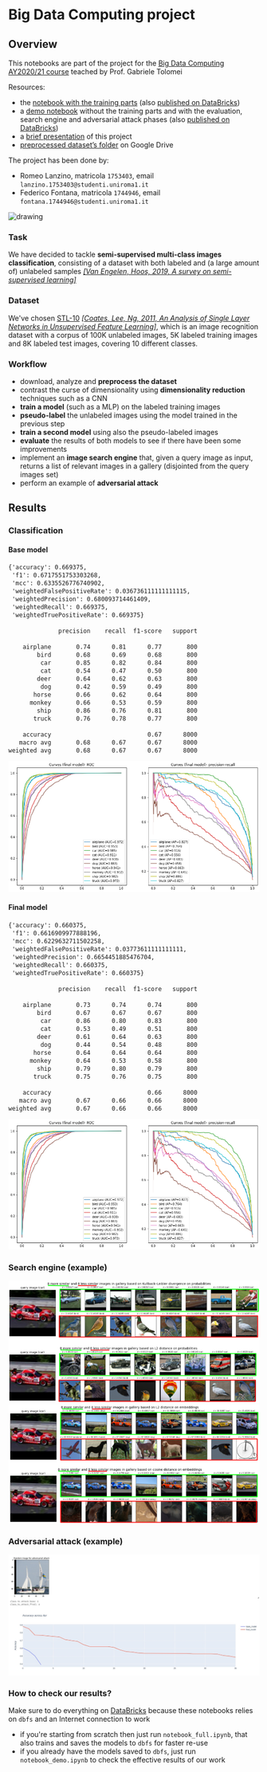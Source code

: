 # Big Data Computing project

## Overview

This notebooks are part of the project for the [Big Data Computing AY2020/21 course](https://github.com/gtolomei/big-data-computing) teached by Prof. Gabriele Tolomei

Resources:
- the [notebook with the training parts](https://github.com/rom42pla/big_data_project/blob/main/notebook_full.ipynb) (also [published on DataBricks](https://databricks-prod-cloudfront.cloud.databricks.com/public/4027ec902e239c93eaaa8714f173bcfc/3816168353014773/3331917203481792/3248872990014382/latest.html))
- a [demo notebook](https://github.com/rom42pla/big_data_project/blob/main/notebook_demo.ipynb) without the training parts and with the evaluation, search engine and adversarial attack phases (also [published on DataBricks](https://databricks-prod-cloudfront.cloud.databricks.com/public/4027ec902e239c93eaaa8714f173bcfc/3816168353014773/3017902888537112/3248872990014382/latest.html))
- a [brief presentation](https://drive.google.com/file/d/1U7q5Gj-56AYK8tfbTeIhcAZjBH98TB51/view?usp=sharing) of this project
- [preprocessed dataset’s folder](https://drive.google.com/drive/u/1/folders/1te7m9u-FkjxYeopz1AG6N4wP-GoMDyBi) on Google Drive

The project has been done by:
- Romeo Lanzino, matricola `1753403`, email `lanzino.1753403@studenti.uniroma1.it`
- Federico Fontana, matricola `1744946`, email `fontana.1744946@studenti.uniroma1.it`

<img src="https://www.chimicifisici.it/wp-content/uploads/2019/04/Sapienza_logo-1024x307.png" alt="drawing" width="400"/>

### Task
We have decided to tackle **semi-supervised multi-class images classification**, consisting of a dataset with both labeled and (a large amount of) unlabeled samples [_\[Van Engelen, Hoos, 2019, A survey on semi-supervised learning\]_](https://link.springer.com/content/pdf/10.1007/s10994-019-05855-6.pdf)

### Dataset
We've chosen [STL-10](https://cs.stanford.edu/~acoates/stl10/) [_\[Coates, Lee, Ng, 2011, An Analysis of Single Layer Networks in Unsupervised Feature Learning\]_](https://cs.stanford.edu/~acoates/papers/coatesleeng_aistats_2011.pdf), which is an image recognition dataset with a corpus of 100K unlabeled images, 5K labeled training images and 8K labeled test images, covering 10 different classes.

### Workflow

- download, analyze and **preprocess the dataset**
- contrast the curse of dimensionality using **dimensionality reduction** techniques such as a CNN
- **train a model** (such as a MLP) on the labeled training images
- **pseudo-label** the unlabeled images using the model trained in the previous step
- **train a second model** using also the pseudo-labeled images
- **evaluate** the results of both models to see if there have been some improvements
- implement an **image search engine** that, given a query image as input, returns a list of relevant images in a gallery (disjointed from the query images set) 
- perform an example of **adversarial attack**

## Results

### Classification

#### Base model

```
{'accuracy': 0.669375,
 'f1': 0.6717551753303268,
 'mcc': 0.6335526776740902,
 'weightedFalsePositiveRate': 0.036736111111111115,
 'weightedPrecision': 0.680093714461409,
 'weightedRecall': 0.669375,
 'weightedTruePositiveRate': 0.669375}
 
              precision    recall  f1-score   support

    airplane       0.74      0.81      0.77       800
        bird       0.68      0.69      0.68       800
         car       0.85      0.82      0.84       800
         cat       0.54      0.47      0.50       800
        deer       0.64      0.62      0.63       800
         dog       0.42      0.59      0.49       800
       horse       0.66      0.62      0.64       800
      monkey       0.66      0.53      0.59       800
        ship       0.86      0.76      0.81       800
       truck       0.76      0.78      0.77       800

    accuracy                           0.67      8000
   macro avg       0.68      0.67      0.67      8000
weighted avg       0.68      0.67      0.67      8000
```

![roc_base](roc_final.png)

#### Final model

```
{'accuracy': 0.660375,
 'f1': 0.6616909977888196,
 'mcc': 0.6229632711502258,
 'weightedFalsePositiveRate': 0.03773611111111111,
 'weightedPrecision': 0.6654451885476704,
 'weightedRecall': 0.660375,
 'weightedTruePositiveRate': 0.660375}
 
              precision    recall  f1-score   support

    airplane       0.73      0.74      0.74       800
        bird       0.67      0.67      0.67       800
         car       0.86      0.80      0.83       800
         cat       0.53      0.49      0.51       800
        deer       0.61      0.64      0.63       800
         dog       0.44      0.54      0.48       800
       horse       0.64      0.64      0.64       800
      monkey       0.64      0.53      0.58       800
        ship       0.79      0.80      0.79       800
       truck       0.75      0.76      0.75       800

    accuracy                           0.66      8000
   macro avg       0.67      0.66      0.66      8000
weighted avg       0.67      0.66      0.66      8000
```

![roc_final](roc_final.png)

### Search engine (example)

![search_engine_results_probabilities](search_engine_results_probabilities.png)
![search_engine_results_embeddings](search_engine_results_embeddings.png)

### Adversarial attack (example)

![adversarial_attack_example](adversarial_attack_example.jpeg)


### How to check our results?
Make sure to do everything on [DataBricks](https://databricks.com/) because these notebooks relies on `dbfs` and an Internet connection to work

- if you're starting from scratch then just run `notebook_full.ipynb`, that also trains and saves the models to `dbfs` for faster re-use
- if you already have the models saved to `dbfs`, just run `notebook_demo.ipynb` to check the effective results of our work

